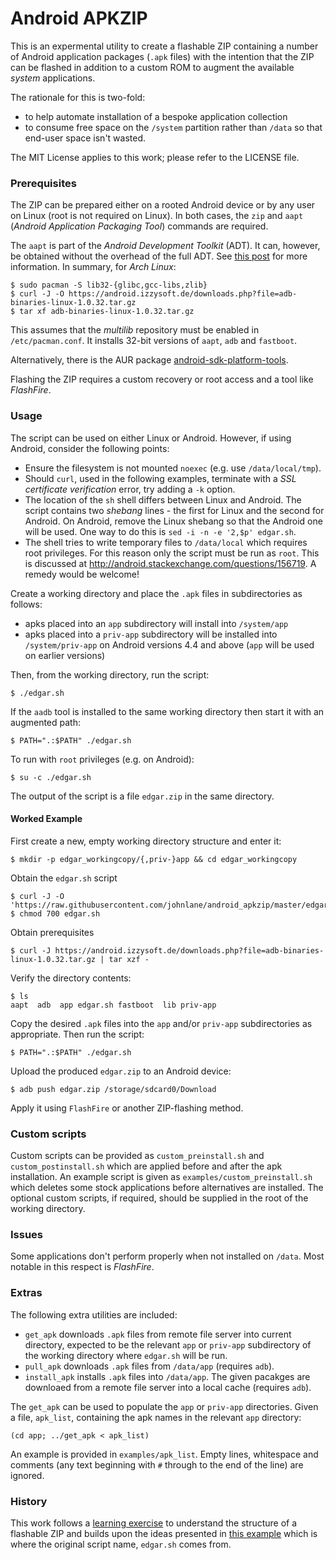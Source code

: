 Android APKZIP
==============

This is an expermental utility to create a flashable ZIP containing
a number of Android application packages (`.apk` files) with the
intention that the ZIP can be flashed in addition to a custom ROM 
to augment the available _system_ applications.

The rationale for this is two-fold:

* to help automate installation of a bespoke application collection
* to consume free space on the `/system` partition rather than `/data` so
  that end-user space isn't wasted.

The MIT License applies to this work; please refer to the LICENSE file.

### Prerequisites

The ZIP can be prepared either on a rooted Android device or by any user
on Linux (root is not required on Linux). In both cases, the `zip` and 
`aapt` (*Android Application Packaging Tool*) commands are required.

The `aapt` is part of the *Android Development Toolkit* (ADT). It can,
however, be obtained without the overhead of the full ADT. See [this
post][1] for more information. In summary, for *Arch Linux*:

    $ sudo pacman -S lib32-{glibc,gcc-libs,zlib}
    $ curl -J -O https://android.izzysoft.de/downloads.php?file=adb-binaries-linux-1.0.32.tar.gz
    $ tar xf adb-binaries-linux-1.0.32.tar.gz

This assumes that the _multilib_ repository must be enabled in `/etc/pacman.conf`. It installs 32-bit versions of `aapt`, `adb` and `fastboot`.

Alternatively, there is the AUR package [android-sdk-platform-tools][2].

[1]: http://android.stackexchange.com/a/156520
[2]: https://aur.archlinux.org/packages/android-sdk-platform-tools

Flashing the ZIP requires a custom recovery or root access and a tool
like *FlashFire*.

### Usage

The script can be used on either Linux or Android. However, if using Android,
consider the following points:

* Ensure the filesystem is not mounted `noexec` (e.g. use `/data/local/tmp`).
* Should `curl`, used in the following examples, terminate with a *SSL
  certificate verification* error, try adding a `-k` option.
* The location of the `sh` shell differs between Linux and Android. The script
  contains two *shebang* lines - the first for Linux and the second for Android.
  On Android, remove the Linux shebang so that the Android one will be used.
  One way to do this is `sed -i -n -e '2,$p' edgar.sh`.
* The shell tries to write temporary files to `/data/local` which requires
  root privileges. For this reason only the script must be run as `root`. This
  is discussed at http://android.stackexchange.com/questions/156719. A remedy
  would be welcome!

Create a working directory and place the `.apk` files in subdirectories
as follows:

* apks placed into an `app` subdirectory will install into `/system/app`
* apks placed into a `priv-app` subdirectory will be installed into
  `/system/priv-app` on Android versions 4.4 and above (`app` will be
  used on earlier versions)

Then, from the working directory, run the script:

    $ ./edgar.sh

If the `aadb` tool is installed to the same working directory then start it
with an augmented path:

    $ PATH=".:$PATH" ./edgar.sh

To run with `root` privileges (e.g. on Android):

    $ su -c ./edgar.sh

The output of the script is a file `edgar.zip` in the same directory.

#### Worked Example

First create a new, empty working directory structure and enter it:

    $ mkdir -p edgar_workingcopy/{,priv-}app && cd edgar_workingcopy

Obtain the `edgar.sh` script

    $ curl -J -O 'https://raw.githubusercontent.com/johnlane/android_apkzip/master/edgar.sh'
    $ chmod 700 edgar.sh

Obtain prerequisites

    $ curl -J https://android.izzysoft.de/downloads.php?file=adb-binaries-linux-1.0.32.tar.gz | tar xzf -

Verify the directory contents:

    $ ls
    aapt  adb  app edgar.sh fastboot  lib priv-app

Copy the desired `.apk` files into the `app` and/or `priv-app` subdirectories
as appropriate. Then run the script:

    $ PATH=".:$PATH" ./edgar.sh

Upload the produced `edgar.zip` to an Android device:

    $ adb push edgar.zip /storage/sdcard0/Download

Apply it using `FlashFire` or another ZIP-flashing method.

### Custom scripts

Custom scripts can be provided as `custom_preinstall.sh` and `custom_postinstall.sh`
which are applied before and after the apk installation. An example script is given
as `examples/custom_preinstall.sh` which deletes some stock applications before 
alternatives are installed. The optional custom scripts, if required, should be
supplied in the root of the working directory.

### Issues

Some applications don't perform properly when not installed on `/data`.
Most notable in this respect is *FlashFire*.

### Extras

The following extra utilities are included:

* `get_apk` downloads `.apk` files from remote file server into current directory,
  expected to be the relevant `app` or `priv-app` subdirectory of the working
  directory where `edgar.sh` will be run.
* `pull_apk` downloads `.apk` files from `/data/app` (requires `adb`).
* `install_apk` installs `.apk` files into `/data/app`. The given pacakges are
  downloaed from a remote file server into a local cache (requires `adb`).

The `get_apk` can be used to populate the `app` or `priv-app` directories. Given
a file, `apk_list`, containing the apk names in the relevant `app` directory:

    (cd app; ../get_apk < apk_list)

An example is provided in `examples/apk_list`. Empty lines, whitespace and
comments (any text beginning with `#` through to the end of the line) are
ignored.

### History

This work follows a [learning exercise][3] to understand the structure of
a flashable ZIP and builds upon the ideas presented in [this example][4]
which is where the original script name, `edgar.sh` comes from.

[3]: http://android.stackexchange.com/questions/156336
[4]: http://android.stackexchange.com/questions/143304
